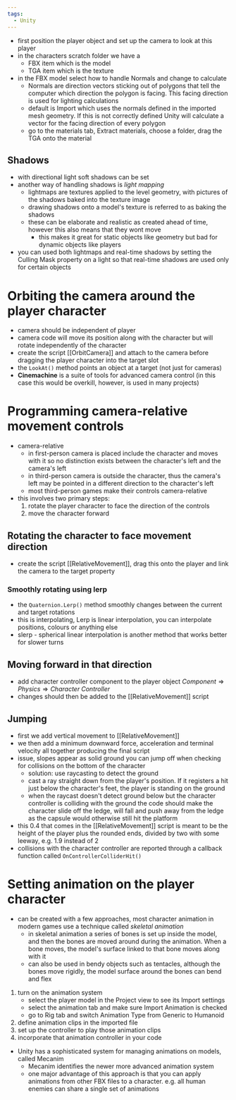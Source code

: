 ```yaml
---
tags:
  - Unity
---
```

- first position the player object and set up the camera to look at this player
- in the characters scratch folder we have a 
	- FBX item which is the model
	- TGA item which is the texture
- in the FBX model select how to handle Normals and change to calculate
	- Normals are direction vectors sticking out of polygons that tell the computer which direction the polygon is facing. This facing direction is used for lighting calculations
	- default is Import which uses the normals defined in the imported mesh geometry. If this is not correctly defined Unity will calculate a vector for the facing direction of every polygon
	- go to the materials tab, Extract materials, choose a folder, drag the TGA onto the material
## Shadows
- with directional light soft shadows can be set
- another way of handling shadows is *light mapping*
	- lightmaps are textures applied to the level geometry, with pictures of the shadows baked into the texture image
	- drawing shadows onto a model's texture is referred to as baking the shadows
	- these can be elaborate and realistic as created ahead of time, however this also means that they wont move
		- this makes it great for static objects like geometry but bad for dynamic objects like players
- you can used both lightmaps and real-time shadows by setting the Culling Mask property on a light so that real-time shadows are used only for certain objects
# Orbiting the camera around the player character
- camera should be independent of player
- camera code will move its position along with the character but will rotate independently of the character
- create the script [[OrbitCamera]] and attach to the camera before dragging the player character into the target slot
- the `LookAt()` method points an object at a target (not just for cameras)
- **Cinemachine** is a suite of tools for advanced camera control (in this case this would be overkill, however, is used in many projects)
# Programming camera-relative movement controls
- camera-relative
	- in first-person camera is placed include the character and moves with it so no distinction exists between the character's left and the camera's left
	- in third-person camera is outside the character, thus the camera's left may be pointed in a different direction to the character's left
	- most third-person games make their controls camera-relative
- this involves two primary steps:
	 1. rotate the player character to face the direction of the controls
	 2. move the character forward
## Rotating the character to face movement direction
- create the script [[RelativeMovement]], drag this onto the player and link the camera to the target property
### Smoothly rotating using lerp
- the `Quaternion.Lerp()` method smoothly changes between the current and target rotations
- this is interpolating, Lerp is linear interpolation, you can interpolate positions, colours or anything else
- slerp - spherical linear interpolation is another method that works better for slower turns
## Moving forward in that direction
- add character controller component to the player object $Component \Rightarrow Physics \Rightarrow Character \; Controller$
- changes should then be added to the [[RelativeMovement]] script
## Jumping
- first we add vertical movement to [[RelativeMovement]]
- we then add a minimum downward force, acceleration and terminal velocity all together producing the final script
- issue, slopes appear as solid ground you can jump off when checking for collisions on the bottom of the character
	- solution: use raycasting to detect the ground
	- cast a ray straight down from the player's position. If it registers a hit just below the character's feet, the player is standing on the ground
	- when the raycast doesn't detect ground below but the character controller is colliding with the ground the code should make the character slide off the ledge, will fall and push away from the ledge as the capsule would otherwise still hit the platform
- this 0.4 that comes in the [[RelativeMovement]] script is meant to be the height of the player plus the rounded ends, divided by two with some leeway, e.g. 1.9 instead of 2
- collisions with the character controller are reported through a callback function called `OnControllerColliderHit()`
# Setting animation on the player character
- can be created with a few approaches, most character animation in modern games use a technique called *skeletal animation*
	- in skeletal animation a series of bones is set up inside the model, and then the bones are moved around during the animation. When a bone moves, the model's surface linked to that bone moves along with it
	- can also be used in bendy objects such as tentacles, although the bones move rigidly, the model surface around the bones can bend and flex
1. turn on the animation system
	- select the player model in the Project view to see its Import settings
	- select the animation tab and make sure Import Animation is checked
	- go to Rig tab and switch Animation Type from Generic to Humanoid
2. define animation clips in the imported file
3. set up the controller to play those animation clips
4. incorporate that animation controller in your code
- Unity has a sophisticated system for managing animations on models, called Mecanim
	- Mecanim identifies the newer more advanced animation system
	- one major advantage of this approach is that you can apply animations from other FBX files to a character. e.g. all human enemies can share a single set of animations